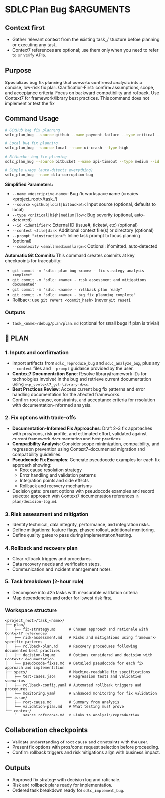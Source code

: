 # SDLC Plan Bug $ARGUMENTS

## Context first
- Gather relevant context from the existing
  task_<name>/ stucture before planning or executing any task.
- Context7 references are optional; use them only when you need to refer to or verify APIs.

## Purpose
Specialized bug fix planning that converts confirmed analysis into a concise, low-risk fix plan. Clarification‑First: confirm assumptions, scope, and acceptance criteria. Focus on backward compatibility and rollback. Use Context7 for framework/library best practices. This command does not implement or test the fix.

## Command Usage
```bash
# GitHub bug fix planning
sdlc_plan_bug --source github --name payment-failure --type critical --id 456

# Local bug fix planning
sdlc_plan_bug --source local --name ui-crash --type high

# Bitbucket bug fix planning
sdlc_plan_bug --source bitbucket --name api-timeout --type medium --id 789

# Simple usage (auto-detects everything)
sdlc_plan_bug --name data-corruption-bug
```

**Simplified Parameters:**
 - `--name <descriptive-name>`: Bug fix workspace name (creates <project_root>/task_<name>/)
 - `--source <github|local|bitbucket>`: Input source (optional, defaults to local)
 - `--type <critical|high|medium|low>`: Bug severity (optional, auto-detected)
 - `--id <identifier>`: External ID (issue#, ticket#, etc) (optional)
 - `--context <file|dir>`: Additional context file(s) or directory (optional)
 - `--prompt "<instruction>"`: Inline task prompt to focus planning (optional)
 - `--complexity <small|medium|large>`: Optional; if omitted, auto-detected

**Automatic Git Commits:**
This command creates commits at key checkpoints for traceability:
- `git commit -m "sdlc: plan bug <name> - fix strategy analysis complete"`
- `git commit -m "sdlc: <name> - risk assessment and mitigations documented"`
- `git commit -m "sdlc: <name> - rollback plan ready"`
- `git commit -m "sdlc: <name> - bug fix planning complete"`
- Rollback: use `git revert <commit_hash>` (never `git reset`).

### Outputs
- `task_<name>/debug/plan/plan.md` (optional for small bugs if plan is trivial)

## 🔹 PLAN
### 1. Inputs and confirmation
- Import artifacts from `sdlc_reproduce_bug` and `sdlc_analyze_bug`, plus any `--context` files
  and `--prompt` guidance provided by the user.
- **Context7 Documentation Sync**: Resolve library/framework IDs for technologies involved in the bug and retrieve current documentation using `mcp_context7_get-library-docs`.
- **Best Practices Review**: Access current bug fix patterns and error handling documentation for the affected frameworks.
- Confirm root cause, constraints, and acceptance criteria for resolution with documentation-informed analysis.

### 2. Fix options with trade-offs
- **Documentation-Informed Fix Approaches**: Draft 2–3 fix approaches with pros/cons, risk profile, and estimated effort, validated against current framework documentation and best practices.
- **Compatibility Analysis**: Consider scope minimization, compatibility, and regression prevention using Context7-documented migration and compatibility guidelines.
- **Pseudocode Fix Examples**: Generate pseudocode examples for each fix approach showing:
  - Root cause resolution strategy
  - Error handling and validation patterns
  - Integration points and side effects
  - Rollback and recovery mechanisms
- Decision gate: present options with pseudocode examples and record selected approach with Context7 documentation references in `plan/decision-log.md`.

### 3. Risk assessment and mitigation
- Identify technical, data integrity, performance, and integration risks.
- Define mitigations: feature flags, phased rollout, additional monitoring.
- Define quality gates to pass during implementation/testing.

### 4. Rollback and recovery plan
- Clear rollback triggers and procedures.
- Data recovery needs and verification steps.
- Communication and incident management notes.

### 5. Task breakdown (2-hour rule)
- Decompose into ≤2h tasks with measurable validation criteria.
- Map dependencies and order for lowest risk first.

### Workspace structure
```
<project_root>/task_<name>/
├── plan/
│   ├── fix-strategy.md      # Chosen approach and rationale with Context7 references
│   ├── risk-assessment.md   # Risks and mitigations using framework-specific patterns
│   ├── rollback-plan.md     # Recovery procedures following documented best practices
│   ├── decision-log.md      # Options considered and decision with Context7 documentation
│   └── pseudocode-fixes.md  # Detailed pseudocode for each fix approach and implementation
├── specs/                   # Machine-readable fix specifications
│   ├── test-cases.json      # Regression tests and validation scenarios
│   ├── rollback-config.yaml # Automated rollback triggers and procedures
│   └── monitoring.yaml      # Enhanced monitoring for fix validation
├── issue/
│   ├── root-cause.md        # Summary from analysis
│   └── validation-plan.md   # What testing must prove
└── context/
    └── source-reference.md  # Links to analysis/reproduction
```

## Collaboration checkpoints
- Validate understanding of root cause and constraints with the user.
- Present fix options with pros/cons; request selection before proceeding.
- Confirm rollback triggers and risk mitigations align with business impact.

## Outputs
- Approved fix strategy with decision log and rationale.
- Risk and rollback plans ready for implementation.
- Ordered task breakdown ready for `sdlc_implement_bug`.
